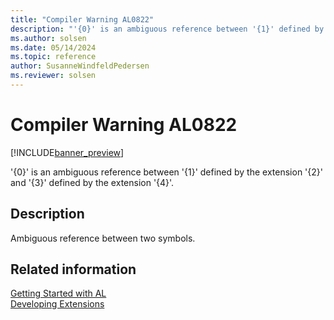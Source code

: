 ```yaml
---
title: "Compiler Warning AL0822"
description: "'{0}' is an ambiguous reference between '{1}' defined by the extension '{2}' and '{3}' defined by the extension '{4}'."
ms.author: solsen
ms.date: 05/14/2024
ms.topic: reference
author: SusanneWindfeldPedersen
ms.reviewer: solsen
---
```

[//]: # (START>DO_NOT_EDIT)
[//]: # (IMPORTANT:Do not edit any of the content between here and the END>DO_NOT_EDIT.)
[//]: # (Any modifications should be made in the .xml files in the ModernDev repo.)
# Compiler Warning AL0822

[!INCLUDE[banner_preview](../includes/banner_preview.md)]

'{0}' is an ambiguous reference between '{1}' defined by the extension '{2}' and '{3}' defined by the extension '{4}'.


## Description
Ambiguous reference between two symbols.  

[//]: # (IMPORTANT: END>DO_NOT_EDIT)
## Related information  
[Getting Started with AL](../devenv-get-started.md)  
[Developing Extensions](../devenv-dev-overview.md)  